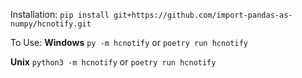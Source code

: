 Installation: 
`pip install git+https://github.com/import-pandas-as-numpy/hcnotify.git`

To Use: 
**Windows**
`py -m hcnotify` or `poetry run hcnotify`

**Unix**
`python3 -m hcnotify` or `poetry run hcnotify`
